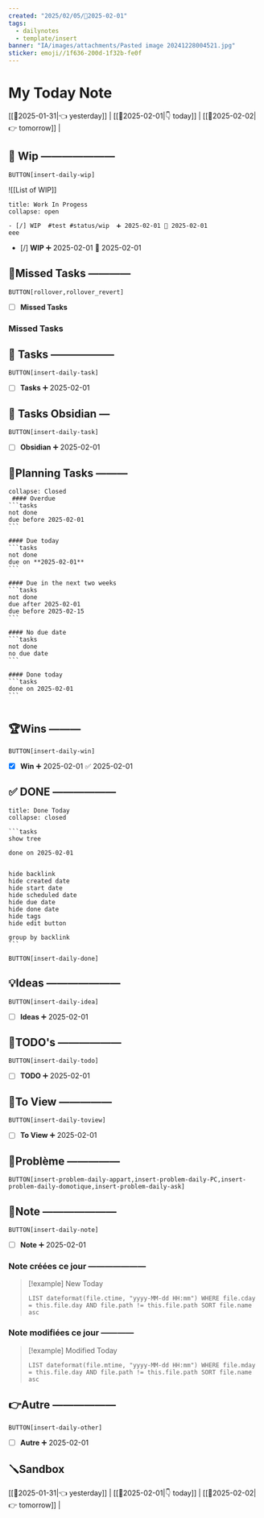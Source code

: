 ```yaml
---
created: "2025/02/05/📒2025-02-01"
tags:
  - dailynotes
  - template/insert
banner: "IA/images/attachments/Pasted image 20241228004521.jpg"
sticker: emoji//1f636-200d-1f32b-fe0f
---
```

# My Today Note

[[📒2025-01-31|👈 yesterday]] | [[📒2025-02-01|👇 today]] | [[📒2025-02-02|👉 tomorrow]] |

## 🚧 Wip ———————

`BUTTON[insert-daily-wip]`

![[List  of WIP]] 

  
`````ad-example
title: Work In Progess
collapse: open

- [/] WIP  #test #status/wip  ➕ 2025-02-01 🛫 2025-02-01 
eee
`````




 - [/] **WIP** ➕ 2025-02-01 🛫 2025-02-01


## 🥷Missed Tasks ————

`BUTTON[rollover,rollover_revert]`

- [ ] **Missed Tasks**
### Missed Tasks



## 🚀 Tasks ——————

 `BUTTON[insert-daily-task]`
 
 - [ ] **Tasks** ➕ 2025-02-01
 

## 🚀 Tasks Obsidian — 

`BUTTON[insert-daily-task]`

- [ ] **Obsidian** ➕ 2025-02-01


## 📅Planning Tasks ———

``````ad-cite
collapse: Closed
 #### Overdue
```tasks
not done
due before 2025-02-01
```

#### Due today
```tasks
not done
due on **2025-02-01**
```

#### Due in the next two weeks
```tasks
not done
due after 2025-02-01
due before 2025-02-15
```

#### No due date
```tasks
not done
no due date
```

#### Done today
```tasks
done on 2025-02-01
```


``````

## 🏆Wins ———

`BUTTON[insert-daily-win]`

 - [x] **Win**  ➕ 2025-02-01 ✅ 2025-02-01

## ✅ DONE ——————

``````ad-tip
title: Done Today
collapse: closed

```tasks
show tree 

done on 2025-02-01


hide backlink
hide created date
hide start date
hide scheduled date
hide due date
hide done date
hide tags
hide edit button

group by backlink
```

``````

 `BUTTON[insert-daily-done]`
 


## 💡Ideas ———————

 `BUTTON[insert-daily-idea]`

 - [ ] **Ideas**  ➕ 2025-02-01
 

## 📎TODO's ——————

`BUTTON[insert-daily-todo]`

- [ ] **TODO**  ➕ 2025-02-01
 

## 👀To View —————

`BUTTON[insert-daily-toview]`

- [ ] **To View**  ➕ 2025-02-01


## 🚨Problème —————

`BUTTON[insert-problem-daily-appart,insert-problem-daily-PC,insert-problem-daily-domotique,insert-problem-daily-ask]`


## 📝Note ———————

`BUTTON[insert-daily-note]`

- [ ] **Note**  ➕ 2025-02-01

### Note créées ce jour ———————
> [!example] New Today
> ```dataview
> LIST dateformat(file.ctime, "yyyy-MM-dd HH:mm") WHERE file.cday = this.file.day AND file.path != this.file.path SORT file.name asc
> ```
> 
### Note modifiées ce jour ————
> [!example] Modified Today
> ```dataview 
> LIST dateformat(file.mtime, "yyyy-MM-dd HH:mm") WHERE file.mday = this.file.day AND file.path != this.file.path SORT file.name asc
> ```
> 


## 👉Autre ——————

`BUTTON[insert-daily-other]`

- [ ] **Autre**  ➕ 2025-02-01

## 🪛Sandbox 







[[📒2025-01-31|👈 yesterday]] | [[📒2025-02-01|👇 today]] | [[📒2025-02-02|👉 tomorrow]] |
